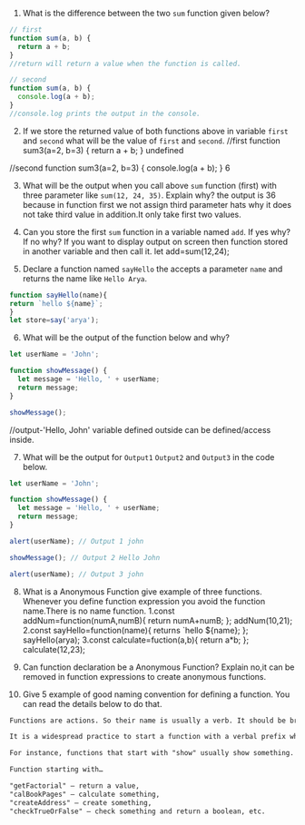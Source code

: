 1. What is the difference between the two `sum` function given below?

```js
// first
function sum(a, b) {
  return a + b;
}
//return will return a value when the function is called.

// second
function sum(a, b) {
  console.log(a + b);
}
//console.log prints the output in the console.
```

2. If we store the returned value of both functions above in variable `first` and `second` what will be the value of `first` and `second`.
//first
function sum3(a=2, b=3) {
  return a + b;
}
undefined

//second
function sum3(a=2, b=3) {
  console.log(a + b);
}
6

3. What will be the output when you call above `sum` function (first) with three parameter like `sum(12, 24, 35)`. Explain why?
the output is 36 because in function first we not assign third parameter hats why it does not take third value in addition.It only take first two values.

4. Can you store the first `sum` function in a variable named `add`. If yes why? If no why?
If you want to display output on screen then function stored in another variable and then call it.
let add=sum(12,24);

5. Declare a function named `sayHello` the accepts a parameter `name` and returns the name like `Hello Arya`.
 ```js
 function sayHello(name){
 return `hello ${name}`;
 }
let store=say('arya');
```

6. What will be the output of the function below and why?

```js
let userName = 'John';

function showMessage() {
  let message = 'Hello, ' + userName;
  return message;
}

showMessage();
```
//output-'Hello, John'
variable defined outside can be defined/access inside. 


7. What will be the output for `Output1` `Output2` and `Output3` in the code below.

```js
let userName = 'John';

function showMessage() {
  let message = 'Hello, ' + userName;
  return message;
}

alert(userName); // Output 1 john

showMessage(); // Output 2 Hello John

alert(userName); // Output 3 john
```

8. What is a Anonymous Function give example of three functions.
Whenever you define function expression you avoid the function name.There is no name function.
1.const addNum=function(numA,numB){
  return numA+numB;
};
addNum(10,21);
2.const sayHello=function(name){
  returns `hello ${name};
};
sayHello(arya);
3.const calculate=fuction(a,b){
  return a*b;
};
calculate(12,23);


9. Can function declaration be a Anonymous Function? Explain
no,it can be removed in function expressions  to create anonymous functions.

10. Give 5 example of good naming convention for defining a function. You can read the details below to do that.

```md
Functions are actions. So their name is usually a verb. It should be brief, as accurate as possible and describe what the function does, so that someone reading the code gets an indication of what the function does.

It is a widespread practice to start a function with a verbal prefix which vaguely describes the action. There must be an agreement within the team on the meaning of the prefixes.

For instance, functions that start with "show" usually show something.

Function starting with…

"getFactorial" – return a value,
"calBookPages" – calculate something,
"createAddress" – create something,
"checkTrueOrFalse" – check something and return a boolean, etc.
```

